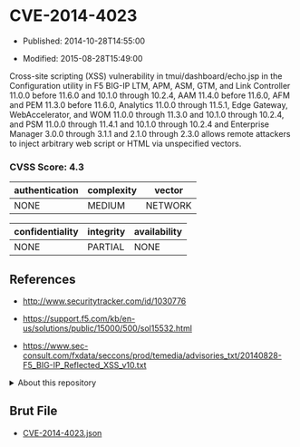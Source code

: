 # CVE-2014-4023

- Published: 2014-10-28T14:55:00

- Modified: 2015-08-28T15:49:00

Cross-site scripting (XSS) vulnerability in tmui/dashboard/echo.jsp in the Configuration utility in F5 BIG-IP LTM, APM, ASM, GTM, and Link Controller 11.0.0 before 11.6.0 and 10.1.0 through 10.2.4, AAM 11.4.0 before 11.6.0, AFM and PEM 11.3.0 before 11.6.0, Analytics 11.0.0 through 11.5.1, Edge Gateway, WebAccelerator, and WOM 11.0.0 through 11.3.0 and 10.1.0 through 10.2.4, and PSM 11.0.0 through 11.4.1 and 10.1.0 through 10.2.4 and Enterprise Manager 3.0.0 through 3.1.1 and 2.1.0 through 2.3.0 allows remote attackers to inject arbitrary web script or HTML via unspecified vectors.

### CVSS Score: **4.3**

| authentication | complexity | vector |
| --- | --- | --- |
| NONE | MEDIUM | NETWORK |

| confidentiality | integrity | availability |
| --- | --- | --- |
| NONE | PARTIAL | NONE |

## References

* http://www.securitytracker.com/id/1030776

* https://support.f5.com/kb/en-us/solutions/public/15000/500/sol15532.html

* https://www.sec-consult.com/fxdata/seccons/prod/temedia/advisories_txt/20140828-F5_BIG-IP_Reflected_XSS_v10.txt

<details>
<summary>About this repository</summary> 

  This repository is part of the project [Live Hack CVE](https://github.com/Live-Hack-CVE). Main website can be found [www.live-hack.org](https://www.live-hack.org) 
  
  Made by [Sn0wAlice](https://github.com/Sn0wAlice) for the people that care about security and need to have a feed of the latest CVEs. Hope you enjoy it, don't forget to star the repo and follow me on [Twitter](https://twitter.com/Sn0wAlice) and [Github](https://github.com/Sn0wAlice). And that is my [personnal website](https://www.alice-snow.me/)

  - [Home Page](https://github.com/Live-Hack-CVE)
  - [Framework](https://github.com/Live-Hack-CVE/cve-framework)
  - [CVE database](https://github.com/Live-Hack-CVE/full_database)
  - [Changelog](https://github.com/Live-Hack-CVE/Changelog)
</details>

## Brut File

* [CVE-2014-4023.json](https://raw.githubusercontent.com/Live-Hack-CVE/full_database/main/cves/2014/CVE-2014-4023.json)


